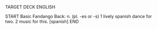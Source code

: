 TARGET DECK
ENGLISH

START
Basic
Fandango
Back: n. (pl. -es or -s) 1 lively spanish dance for two. 2 music for this. [spanish]
END
